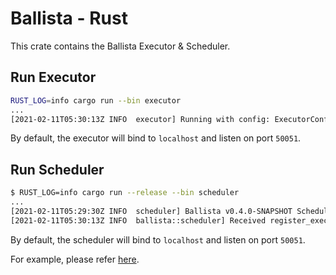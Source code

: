 # Ballista - Rust
This crate contains the Ballista Executor & Scheduler.

## Run Executor
```bash
RUST_LOG=info cargo run --bin executor
...
[2021-02-11T05:30:13Z INFO  executor] Running with config: ExecutorConfig { host: "localhost", port: 50051, work_dir: "/var/folders/y8/fc61kyjd4n53tn444n72rjrm0000gn/T/.tmpv1LjN0", concurrent_tasks: 4 }
```
By default, the executor will bind to `localhost` and listen on port `50051`.

## Run Scheduler
```bash
$ RUST_LOG=info cargo run --release --bin scheduler
...
[2021-02-11T05:29:30Z INFO  scheduler] Ballista v0.4.0-SNAPSHOT Scheduler listening on 0.0.0.0:50050
[2021-02-11T05:30:13Z INFO  ballista::scheduler] Received register_executor request for ExecutorMetadata { id: "6d10f5d2-c8c3-4e0f-afdb-1f6ec9171321", host: "localhost", port: 50051 }
```

By default, the scheduler will bind to `localhost` and listen on port `50051`.

For example, please refer [here](../benchmarks/tpch/README.md).

